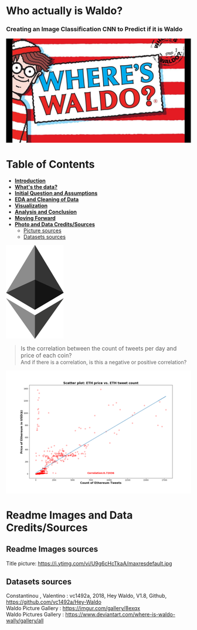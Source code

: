 # **Who actually is Waldo?** <!-- omit in toc -->
### Creating an Image Classification CNN to Predict if it is Waldo<!-- omit in toc -->  

![Title pic][title_pic]

[title_pic]:/images/misc_imgs/Title-Banner.jpg

# **Table of Contents** <!-- omit in toc -->
- [**Introduction**](#introduction)
- [**What's the data?**](#whats-the-data)
- [**Initial Question and Assumptions**](#initial-question-and-assumptions)
- [**EDA and Cleaning of Data**](#eda-and-cleaning-of-data)
- [**Visualization**](#visualization)
- [**Analysis and Conclusion**](#analysis-and-conclusion)
- [**Moving Forward**](#moving-forward)
- [**Photo and Data Credits/Sources**](#photo-and-data-creditssources)
  - [Picture sources](#picture-sources)
  - [Datasets sources](#datasets-sources)

<img src="https://github.com/ThomasADuffy/Crypto-Capstone-1/blob/master/imgs/ETH_logo.png" height="256">

><span style=font-size:1.1em;>Is the correlation between the count of tweets per day and price of each coin?</span>  
> And if there is a correlation, is this a negative or positive correlation?

![ETH Scatter plot][ETH_scatter_plot]

[ETH_scatter_plot]:https://github.com/ThomasADuffy/Crypto-Capstone-1/blob/master/graphs/ETH_scatter_plot.png

# **Readme Images and Data Credits/Sources**
## Readme Images sources
Title picture: https://i.ytimg.com/vi/U9g6cHcTkaA/maxresdefault.jpg 

## Datasets sources
Constantinou , Valentino : vc1492a, 2018, Hey Waldo, V1.8, Github, https://github.com/vc1492a/Hey-Waldo  
Waldo Picture Gallery : https://imgur.com/gallery/8exqx  
Waldo Pictures Gallery : https://www.deviantart.com/where-is-waldo-wally/gallery/all

